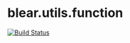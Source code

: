 # blear.utils.function

[![Build Status][travis-img]][travis-url] 

[travis-img]: https://travis-ci.org/blearjs/blear.utils.function.svg?branch=master
[travis-url]: https://travis-ci.org/blearjs/blear.utils.function

